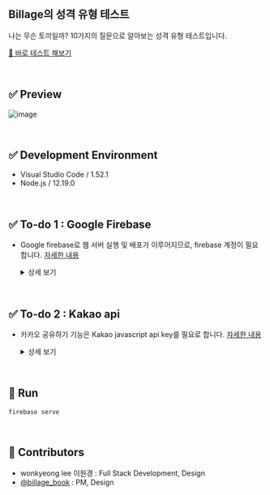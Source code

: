 ##  Billage의 성격 유형 테스트
나는 무슨 토끼일까? 10가지의 질문으로 알아보는 성격 유형 테스트입니다.

[🏡 바로 테스트 해보기](https://billage-test.web.app/)

<br>

## ✅ Preview
![image](https://user-images.githubusercontent.com/41133663/105662785-eff8a800-5f13-11eb-8c5e-725027d73bf7.png)

<br>

## ✅ Development Environment
- Visual Studio Code / 1.52.1
- Node.js / 12.19.0

<br>

##  ✅ To-do 1 : Google Firebase
- Google firebase로 웹 서버 실행 및 배포가 이루어지므로, firebase 계정이 필요합니다. [자세한 내용](https://firebase.google.com/)
  <details>
    <summary>상세 보기</summary>

    - Install nodejs with npm (or yarn)
    - Install firebase-tools CLI
    `npm install -g firebase-tools` or `yarn global add firebase-tools`
    - Clone & cd into this repo
    - Login to firebase with CLI firebase login
    - Create firebase project `firebase projects:create`, or use existing project `firebase use`
    - `cd functions && yarn install`
    - Start local json-server with `firebase serve --only hosting,functions`
    - Deploy json-server to firebase cloud hosting with firebase deploy
    - Access to url http://localhost:5000/
  </details>

<br>

##  ✅ To-do 2 : Kakao api
- 카카오 공유하기 기능은 Kakao javascript api key를 필요로 합니다. [자세한 내용](https://developers.kakao.com/)
  <details>
      <summary>상세 보기</summary>

    - kakao developers 애플리케이션 추가 후 JavaScript 키 사용
    - `share.js`에서 `Kakao.init (api_key)` 설정
    - 메시지의 형식은 `sendLink()` 내에서 `Kakao.Link.sendDefault()`로 설정
    - [자세한 내용](https://developers.kakao.com/docs/latest/ko/message/js)
  </details>

<br>

## 💖 Run
```
firebase serve
```

<br>

## 💖 Contributors
- wonkyeong lee 이원경 : Full Stack Development, Design
- [@billage_book](https://www.instagram.com/billage_book/) : PM, Design
